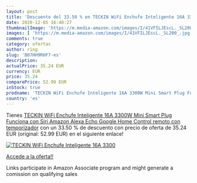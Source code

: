 ```yaml
---
layout: post
title: 'Descuento del 33.50 % en TECKIN WiFi Enchufe Inteligente 16A 3300'
date: 2020-12-05 16:40:27
thumbnailImage: 'https://m.media-amazon.com/images/I/41VFILJEscL._SL200_.jpg'
images: [ 'https://m.media-amazon.com/images/I/41VFILJEscL._SL200_.jpg' ]
comments: true
category: ofertas
author: ring
slug: 'B07HH9RHF7-es'
description:
actualPrice: 35.24 EUR
currency: EUR
price: 35.24
comparePrice: 52.99 EUR
inStock: true
prodname: 'TECKIN WiFi Enchufe Inteligente 16A 3300W Mini Smart Plug Funciona con Siri Amazon Alexa Echo  Google Home  Control remoto con temporizador'
country: 'es'
---
```


Tienes [TECKIN WiFi Enchufe Inteligente 16A 3300W Mini Smart Plug Funciona con Siri Amazon Alexa Echo  Google Home  Control remoto con temporizador](https://www.amazon.es/dp/B07HH9RHF7/?tag=tolees-21) con un 33.50 % de descuento con precio de oferta de 35.24 EUR (original: 52.99 EUR) en el siguiente enlace!

[![TECKIN WiFi Enchufe Inteligente 16A 3300](https://m.media-amazon.com/images/I/41VFILJEscL._SL200_.jpg)](https://www.amazon.es/dp/B07HH9RHF7/?tag=tolees-21)

[Accede a la oferta!!](https://www.amazon.es/dp/B07HH9RHF7/?tag=tolees-21)

Links participate in Amazon Associate program and might generate a comission on qualifying sales


